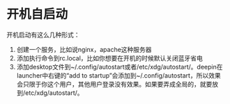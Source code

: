 # 开机自启动
开机启动有这么几种形式：
1. 创建一个服务，比如说nginx，apache这种服务器
2. 添加执行命令到rc.local，比如你想要在开机的时候默认关闭蓝牙省电
3. 添加desktop文件到~/.config/autostart或者/etc/xdg/autostart/。deepin在launcher中右键的“add to startup”会添加到~/.config/autostart，所以效果会只限于你这个用户，其他用户登录没有效果。如果要弄成全局的，就要放到/etc/xdg/autostart/。

